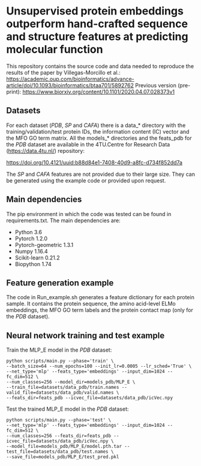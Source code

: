 # Unsupervised protein embeddings outperform hand-crafted sequence and structure features at predicting molecular function
This repository contains the source code and data needed to reproduce the results of the paper by Villegas-Morcillo et al.:
https://academic.oup.com/bioinformatics/advance-article/doi/10.1093/bioinformatics/btaa701/5892762
Previous version (pre-print):
https://www.biorxiv.org/content/10.1101/2020.04.07.028373v1

## Datasets
For each dataset (_PDB_, _SP_ and _CAFA_) there is a data_* directory with the training/validation/test protein IDs, the information content (IC) vector and the MFO GO term matrix. All the models_* directories and the feats_pdb for the _PDB_ dataset are available in the 4TU.Centre for Research Data (https://data.4tu.nl/) repository:

https://doi.org/10.4121/uuid:b88d84e1-7408-40d9-a8fc-d734f852dd7a

The _SP_ and _CAFA_ features are not provided due to their large size. They can be generated using the example code or provided upon request.

## Main dependencies
The pip environment in which the code was tested can be found in requirements.txt. The main dependencies are:
* Python 3.6
* Pytorch 1.2.0
* Pytorch-geometric 1.3.1
* Numpy 1.16.4
* Scikit-learn 0.21.2
* Biopython 1.74

## Feature generation example
The code in Run_example.sh generates a feature dictionary for each protein sample. It contains the protein sequence, the amino acid-level ELMo embeddings, the MFO GO term labels and the protein contact map (only for the _PDB_ dataset).

## Neural network training and test example
Train the MLP_E model in the _PDB_ dataset:
```
python scripts/main.py --phase='train' \
--batch_size=64 --num_epochs=100 --init_lr=0.0005 --lr_sched='True' \
--net_type='mlp' --feats_type='embeddings' --input_dim=1024 --fc_dim=512 \
--num_classes=256 --model_dir=models_pdb/MLP_E \
--train_file=datasets/data_pdb/train.names --valid_file=datasets/data_pdb/valid.names \
--feats_dir=feats_pdb --icvec_file=datasets/data_pdb/icVec.npy
```

Test the trained MLP_E model in the _PDB_ dataset:
```
python scripts/main.py --phase='test' \
--net_type='mlp' --feats_type='embeddings' --input_dim=1024 --fc_dim=512 \
--num_classes=256 --feats_dir=feats_pdb --icvec_file=datasets/data_pdb/icVec.npy \
--model_file=models_pdb/MLP_E/model.pth.tar --test_file=datasets/data_pdb/test.names \
--save_file=models_pdb/MLP_E/test_pred.pkl
```
